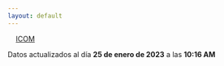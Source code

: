 ```yaml
---
layout: default
---
```

<a href="planes/ICOM/" style="padding: 1rem;">ICOM</a>
<p class_="text-center text-muted">Datos actualizados al día <b>25 de enero de 2023</b> a las <b>10:16 AM</b></p>